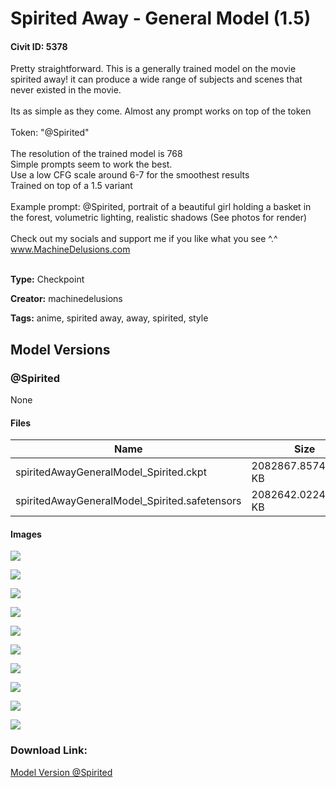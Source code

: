 # Spirited Away - General Model (1.5)

#### Civit ID: 5378

<p>Pretty straightforward. This is a generally trained model on the movie spirited away! it can produce a wide range of subjects and scenes that never existed in the movie.<br /><br />Its as simple as they come. Almost any prompt works on top of the token<br /><br />Token: "@Spirited"<br /><br />The resolution of the trained model is 768<br />Simple prompts seem to work the best.<br />Use a low CFG scale around 6-7 for the smoothest results<br />Trained on top of a 1.5 variant <br /><br />Example prompt: @Spirited, portrait of a beautiful girl holding a basket in the forest, volumetric lighting, realistic shadows  (See photos for render)<br /><br />Check out my socials and support me if you like what you see ^.^<br /><a target="_blank" rel="ugc" href="http://www.MachineDelusions.com">www.MachineDelusions.com</a><br /><br /></p>

**Type:** Checkpoint

**Creator:** machinedelusions

**Tags:** anime, spirited away, away, spirited, style

## Model Versions

### @Spirited

None

#### Files

| Name | Size | Type | Format | Download Url | AutoV1 | AutoV2 | SHA256 | CRC32 | BLAKE3 |
| --- | --- | --- | --- | --- | --- | --- | --- | --- | --- |
| spiritedAwayGeneralModel_Spirited.ckpt | 2082867.857421875 KB | Model | PickleTensor | https://civitai.com/api/download/models/6250?type=Model&format=PickleTensor&size=full&fp=fp16 | 151F0AFB | E9AD7141E3 | E9AD7141E3B1C9B812C7ABC367F33D9BD9241AB0012C87D7CCFB795FCF3EFA00 | 1EF0B995 | DA982981C175BB0D3C166153E5998755D6D6BA88722EA26A7C721B9B061A4C96 |
| spiritedAwayGeneralModel_Spirited.safetensors | 2082642.022460938 KB | Model | SafeTensor | https://civitai.com/api/download/models/6250 | CF5ED516 | 7303535D5C | 7303535D5C2393C3C66BC978BA47AC0206ECDF2AD20D3BD616D11CCD9EEF38D1 | 9F81D83D | BBB844E9AA3C5FB51F84418D46727529287B526F12B7C3FD349DCA45515EDC2E |

#### Images

<p><img src="https://image.civitai.com/xG1nkqKTMzGDvpLrqFT7WA/5ff7b988-4e88-4aeb-6016-4844b489aa00/width=450/54945.jpeg" /></p>

<p><img src="https://image.civitai.com/xG1nkqKTMzGDvpLrqFT7WA/3315842e-19b7-45ca-42a8-5c94deb77800/width=450/54954.jpeg" /></p>

<p><img src="https://image.civitai.com/xG1nkqKTMzGDvpLrqFT7WA/c5833104-f297-4651-e575-77c5a8f1f500/width=450/54953.jpeg" /></p>

<p><img src="https://image.civitai.com/xG1nkqKTMzGDvpLrqFT7WA/87c6c018-b077-4ee0-4e15-c102e819f100/width=450/54952.jpeg" /></p>

<p><img src="https://image.civitai.com/xG1nkqKTMzGDvpLrqFT7WA/6465e075-8f75-4bb8-9451-8c911e7d7e00/width=450/54951.jpeg" /></p>

<p><img src="https://image.civitai.com/xG1nkqKTMzGDvpLrqFT7WA/204d045e-7b12-41ae-c188-70b95efc3e00/width=450/54950.jpeg" /></p>

<p><img src="https://image.civitai.com/xG1nkqKTMzGDvpLrqFT7WA/8ff58ce2-c6e4-4dfb-78dd-ef85c6eef800/width=450/54949.jpeg" /></p>

<p><img src="https://image.civitai.com/xG1nkqKTMzGDvpLrqFT7WA/14499efd-524d-4114-568f-9254d1faf700/width=450/54948.jpeg" /></p>

<p><img src="https://image.civitai.com/xG1nkqKTMzGDvpLrqFT7WA/88d9877a-0386-4032-21e4-6386f1442a00/width=450/54947.jpeg" /></p>

<p><img src="https://image.civitai.com/xG1nkqKTMzGDvpLrqFT7WA/8fbf11aa-147c-434e-9785-62e0dd839b00/width=450/54946.jpeg" /></p>

### Download Link:

[Model Version @Spirited](https://civitai.com/api/download/models/6250)

